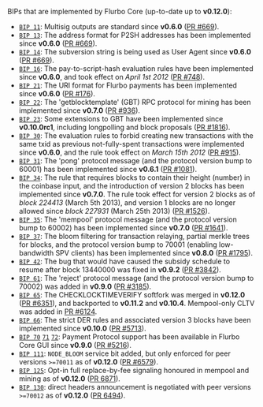 BIPs that are implemented by Flurbo Core (up-to-date up to **v0.12.0**):

* [`BIP 11`](https://github.com/flurbo/bips/blob/master/bip-0011.mediawiki): Multisig outputs are standard since **v0.6.0** ([PR #669](https://github.com/flurbo/flurbo/pull/669)).
* [`BIP 13`](https://github.com/flurbo/bips/blob/master/bip-0013.mediawiki): The address format for P2SH addresses has been implemented since **v0.6.0** ([PR #669](https://github.com/flurbo/flurbo/pull/669)).
* [`BIP 14`](https://github.com/flurbo/bips/blob/master/bip-0014.mediawiki): The subversion string is being used as User Agent since **v0.6.0** ([PR #669](https://github.com/flurbo/flurbo/pull/669)).
* [`BIP 16`](https://github.com/flurbo/bips/blob/master/bip-0016.mediawiki): The pay-to-script-hash evaluation rules have been implemented since **v0.6.0**, and took effect on *April 1st 2012* ([PR #748](https://github.com/flurbo/flurbo/pull/748)).
* [`BIP 21`](https://github.com/flurbo/bips/blob/master/bip-0021.mediawiki): The URI format for Flurbo payments has been implemented since **v0.6.0** ([PR #176](https://github.com/flurbo/flurbo/pull/176)).
* [`BIP 22`](https://github.com/flurbo/bips/blob/master/bip-0022.mediawiki): The 'getblocktemplate' (GBT) RPC protocol for mining has been implemented since **v0.7.0** ([PR #936](https://github.com/flurbo/flurbo/pull/936)).
* [`BIP 23`](https://github.com/flurbo/bips/blob/master/bip-0023.mediawiki): Some extensions to GBT have been implemented since **v0.10.0rc1**, including longpolling and block proposals ([PR #1816](https://github.com/flurbo/flurbo/pull/1816)).
* [`BIP 30`](https://github.com/flurbo/bips/blob/master/bip-0030.mediawiki): The evaluation rules to forbid creating new transactions with the same txid as previous not-fully-spent transactions were implemented since **v0.6.0**, and the rule took effect on *March 15th 2012* ([PR #915](https://github.com/flurbo/flurbo/pull/915)).
* [`BIP 31`](https://github.com/flurbo/bips/blob/master/bip-0031.mediawiki): The 'pong' protocol message (and the protocol version bump to 60001) has been implemented since **v0.6.1** ([PR #1081](https://github.com/flurbo/flurbo/pull/1081)).
* [`BIP 34`](https://github.com/flurbo/bips/blob/master/bip-0034.mediawiki): The rule that requires blocks to contain their height (number) in the coinbase input, and the introduction of version 2 blocks has been implemented since **v0.7.0**. The rule took effect for version 2 blocks as of *block 224413* (March 5th 2013), and version 1 blocks are no longer allowed since *block 227931* (March 25th 2013) ([PR #1526](https://github.com/flurbo/flurbo/pull/1526)).
* [`BIP 35`](https://github.com/flurbo/bips/blob/master/bip-0035.mediawiki): The 'mempool' protocol message (and the protocol version bump to 60002) has been implemented since **v0.7.0** ([PR #1641](https://github.com/flurbo/flurbo/pull/1641)).
* [`BIP 37`](https://github.com/flurbo/bips/blob/master/bip-0037.mediawiki): The bloom filtering for transaction relaying, partial merkle trees for blocks, and the protocol version bump to 70001 (enabling low-bandwidth SPV clients) has been implemented since **v0.8.0** ([PR #1795](https://github.com/flurbo/flurbo/pull/1795)).
* [`BIP 42`](https://github.com/flurbo/bips/blob/master/bip-0042.mediawiki): The bug that would have caused the subsidy schedule to resume after block 13440000 was fixed in **v0.9.2** ([PR #3842](https://github.com/flurbo/flurbo/pull/3842)).
* [`BIP 61`](https://github.com/flurbo/bips/blob/master/bip-0061.mediawiki): The 'reject' protocol message (and the protocol version bump to 70002) was added in **v0.9.0** ([PR #3185](https://github.com/flurbo/flurbo/pull/3185)).
* [`BIP 65`](https://github.com/flurbo/bips/blob/master/bip-0065.mediawiki): The CHECKLOCKTIMEVERIFY softfork was merged in **v0.12.0** ([PR #6351](https://github.com/flurbo/flurbo/pull/6351)), and backported to **v0.11.2** and **v0.10.4**. Mempool-only CLTV was added in [PR #6124](https://github.com/flurbo/flurbo/pull/6124).
* [`BIP 66`](https://github.com/flurbo/bips/blob/master/bip-0066.mediawiki): The strict DER rules and associated version 3 blocks have been implemented since **v0.10.0** ([PR #5713](https://github.com/flurbo/flurbo/pull/5713)).
* [`BIP 70`](https://github.com/flurbo/bips/blob/master/bip-0070.mediawiki) [`71`](https://github.com/flurbo/bips/blob/master/bip-0071.mediawiki) [`72`](https://github.com/flurbo/bips/blob/master/bip-0072.mediawiki): Payment Protocol support has been available in Flurbo Core GUI since **v0.9.0** ([PR #5216](https://github.com/flurbo/flurbo/pull/5216)).
* [`BIP 111`](https://github.com/flurbo/bips/blob/master/bip-0111.mediawiki): `NODE_BLOOM` service bit added, but only enforced for peer versions `>=70011` as of **v0.12.0** ([PR #6579](https://github.com/flurbo/flurbo/pull/6579)).
* [`BIP 125`](https://github.com/flurbo/bips/blob/master/bip-0125.mediawiki): Opt-in full replace-by-fee signaling honoured in mempool and mining as of **v0.12.0** ([PR 6871](https://github.com/flurbo/flurbo/pull/6871)).
* [`BIP 130`](https://github.com/flurbo/bips/blob/master/bip-0130.mediawiki): direct headers announcement is negotiated with peer versions `>=70012` as of **v0.12.0** ([PR 6494](https://github.com/flurbo/flurbo/pull/6494)).
